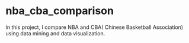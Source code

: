 # nba_cba_comparison
In this project, I compare NBA and CBA( Chinese Basketball Association) using data mining and data visualization.
